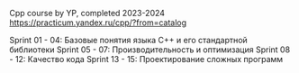 Cpp course by YP, completed 2023-2024
https://practicum.yandex.ru/cpp/?from=catalog

Sprint 01 - 04: Базовые понятия языка С++ и его стандартной библиотеки
Sprint 05 - 07: Производительность и оптимизация
Sprint 08 - 12: Качество кода
Sprint 13 - 15: Проектирование сложных программ
